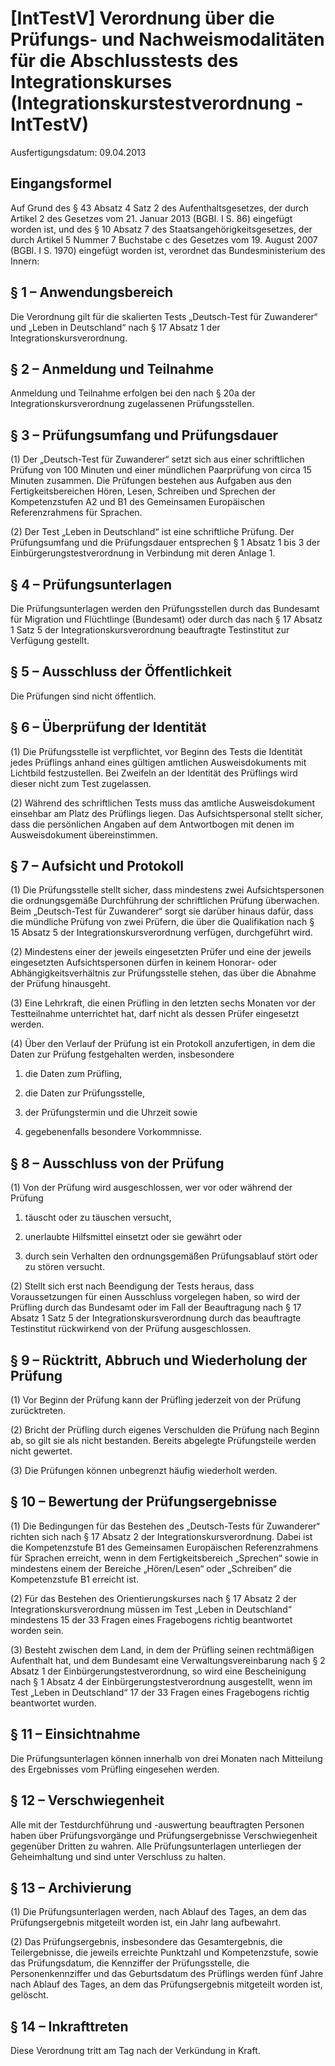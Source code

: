 # [IntTestV] Verordnung über die Prüfungs- und Nachweismodalitäten für die Abschlusstests des Integrationskurses  (Integrationskurstestverordnung - IntTestV)

Ausfertigungsdatum: 09.04.2013

 

## Eingangsformel

Auf Grund des § 43 Absatz 4 Satz 2 des Aufenthaltsgesetzes, der durch Artikel 2 des Gesetzes vom 21. Januar 2013 (BGBl. I S. 86) eingefügt worden ist, und des § 10 Absatz 7 des Staatsangehörigkeitsgesetzes, der durch Artikel 5 Nummer 7 Buchstabe c des Gesetzes vom 19. August 2007 (BGBl. I S. 1970) eingefügt worden ist, verordnet das Bundesministerium des Innern:


## § 1 – Anwendungsbereich

Die Verordnung gilt für die skalierten Tests „Deutsch-Test für Zuwanderer“ und „Leben in Deutschland“ nach § 17 Absatz 1 der Integrationskursverordnung.


## § 2 – Anmeldung und Teilnahme

Anmeldung und Teilnahme erfolgen bei den nach § 20a der Integrationskursverordnung zugelassenen Prüfungsstellen.


## § 3 – Prüfungsumfang und Prüfungsdauer

(1) Der „Deutsch-Test für Zuwanderer“ setzt sich aus einer schriftlichen Prüfung von 100 Minuten und einer mündlichen Paarprüfung von circa 15 Minuten zusammen. Die Prüfungen bestehen aus Aufgaben aus den Fertigkeitsbereichen Hören, Lesen, Schreiben und Sprechen der Kompetenzstufen A2 und B1 des Gemeinsamen Europäischen Referenzrahmens für Sprachen.

(2) Der Test „Leben in Deutschland“ ist eine schriftliche Prüfung. Der Prüfungsumfang und die Prüfungsdauer entsprechen § 1 Absatz 1 bis 3 der Einbürgerungstestverordnung in Verbindung mit deren Anlage 1.


## § 4 – Prüfungsunterlagen

Die Prüfungsunterlagen werden den Prüfungsstellen durch das Bundesamt für Migration und Flüchtlinge (Bundesamt) oder durch das nach § 17 Absatz 1 Satz 5 der Integrationskursverordnung beauftragte Testinstitut zur Verfügung gestellt.


## § 5 – Ausschluss der Öffentlichkeit

Die Prüfungen sind nicht öffentlich.


## § 6 – Überprüfung der Identität

(1) Die Prüfungsstelle ist verpflichtet, vor Beginn des Tests die Identität jedes Prüflings anhand eines gültigen amtlichen Ausweisdokuments mit Lichtbild festzustellen. Bei Zweifeln an der Identität des Prüflings wird dieser nicht zum Test zugelassen.

(2) Während des schriftlichen Tests muss das amtliche Ausweisdokument einsehbar am Platz des Prüflings liegen. Das Aufsichtspersonal stellt sicher, dass die persönlichen Angaben auf dem Antwortbogen mit denen im Ausweisdokument übereinstimmen.


## § 7 – Aufsicht und Protokoll

(1) Die Prüfungsstelle stellt sicher, dass mindestens zwei Aufsichtspersonen die ordnungsgemäße Durchführung der schriftlichen Prüfung überwachen. Beim „Deutsch-Test für Zuwanderer“ sorgt sie darüber hinaus dafür, dass die mündliche Prüfung von zwei Prüfern, die über die Qualifikation nach § 15 Absatz 5 der Integrationskursverordnung verfügen, durchgeführt wird.

(2) Mindestens einer der jeweils eingesetzten Prüfer und eine der jeweils eingesetzten Aufsichtspersonen dürfen in keinem Honorar- oder Abhängigkeitsverhältnis zur Prüfungsstelle stehen, das über die Abnahme der Prüfung hinausgeht.

(3) Eine Lehrkraft, die einen Prüfling in den letzten sechs Monaten vor der Testteilnahme unterrichtet hat, darf nicht als dessen Prüfer eingesetzt werden.

(4) Über den Verlauf der Prüfung ist ein Protokoll anzufertigen, in dem die Daten zur Prüfung festgehalten werden, insbesondere

1. die Daten zum Prüfling,

2. die Daten zur Prüfungsstelle,

3. der Prüfungstermin und die Uhrzeit sowie

4. gegebenenfalls besondere Vorkommnisse.


## § 8 – Ausschluss von der Prüfung

(1) Von der Prüfung wird ausgeschlossen, wer vor oder während der Prüfung

1. täuscht oder zu täuschen versucht,

2. unerlaubte Hilfsmittel einsetzt oder sie gewährt oder

3. durch sein Verhalten den ordnungsgemäßen Prüfungsablauf stört oder zu stören versucht.

(2) Stellt sich erst nach Beendigung der Tests heraus, dass Voraussetzungen für einen Ausschluss vorgelegen haben, so wird der Prüfling durch das Bundesamt oder im Fall der Beauftragung nach § 17 Absatz 1 Satz 5 der Integrationskursverordnung durch das beauftragte Testinstitut rückwirkend von der Prüfung ausgeschlossen.


## § 9 – Rücktritt, Abbruch und Wiederholung der Prüfung

(1) Vor Beginn der Prüfung kann der Prüfling jederzeit von der Prüfung zurücktreten.

(2) Bricht der Prüfling durch eigenes Verschulden die Prüfung nach Beginn ab, so gilt sie als nicht bestanden. Bereits abgelegte Prüfungsteile werden nicht gewertet.

(3) Die Prüfungen können unbegrenzt häufig wiederholt werden.


## § 10 – Bewertung der Prüfungsergebnisse

(1) Die Bedingungen für das Bestehen des „Deutsch-Tests für Zuwanderer“ richten sich nach § 17 Absatz 2 der Integrationskursverordnung. Dabei ist die Kompetenzstufe B1 des Gemeinsamen Europäischen Referenzrahmens für Sprachen erreicht, wenn in dem Fertigkeitsbereich „Sprechen“ sowie in mindestens einem der Bereiche „Hören/Lesen“ oder „Schreiben“ die Kompetenzstufe B1 erreicht ist.

(2) Für das Bestehen des Orientierungskurses nach § 17 Absatz 2 der Integrationskursverordnung müssen im Test „Leben in Deutschland“ mindestens 15 der 33 Fragen eines Fragebogens richtig beantwortet worden sein.

(3) Besteht zwischen dem Land, in dem der Prüfling seinen rechtmäßigen Aufenthalt hat, und dem Bundesamt eine Verwaltungsvereinbarung nach § 2 Absatz 1 der Einbürgerungstestverordnung, so wird eine Bescheinigung nach § 1 Absatz 4 der Einbürgerungstestverordnung ausgestellt, wenn im Test „Leben in Deutschland“ 17 der 33 Fragen eines Fragebogens richtig beantwortet wurden.


## § 11 – Einsichtnahme

Die Prüfungsunterlagen können innerhalb von drei Monaten nach Mitteilung des Ergebnisses vom Prüfling eingesehen werden.


## § 12 – Verschwiegenheit

Alle mit der Testdurchführung und -auswertung beauftragten Personen haben über Prüfungsvorgänge und Prüfungsergebnisse Verschwiegenheit gegenüber Dritten zu wahren. Alle Prüfungsunterlagen unterliegen der Geheimhaltung und sind unter Verschluss zu halten.


## § 13 – Archivierung

(1) Die Prüfungsunterlagen werden, nach Ablauf des Tages, an dem das Prüfungsergebnis mitgeteilt worden ist, ein Jahr lang aufbewahrt.

(2) Das Prüfungsergebnis, insbesondere das Gesamtergebnis, die Teilergebnisse, die jeweils erreichte Punktzahl und Kompetenzstufe, sowie das Prüfungsdatum, die Kennziffer der Prüfungsstelle, die Personenkennziffer und das Geburtsdatum des Prüflings werden fünf Jahre nach Ablauf des Tages, an dem das Prüfungsergebnis mitgeteilt worden ist, gelöscht.


## § 14 – Inkrafttreten

Diese Verordnung tritt am Tag nach der Verkündung in Kraft.
